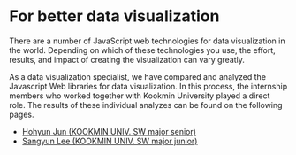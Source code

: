# For better data visualization

There are a number of JavaScript web technologies for data visualization in the world. Depending on which of these technologies you use, the effort, results, and impact of creating the visualization can vary greatly.

As a data visualization specialist, we have compared and analyzed the Javascript Web libraries for data visualization. In this process, the internship members who worked together with Kookmin University played a direct role. The results of these individual analyzes can be found on the following pages.


* [Hohyun Jun (KOOKMIN UNIV. SW major senior)](./HohyunJun/DataVisualizationReport(Eng).md)
* [Sangyun Lee (KOOKMIN UNIV. SW major junior)](./SANGYUNLEE/README.md)

